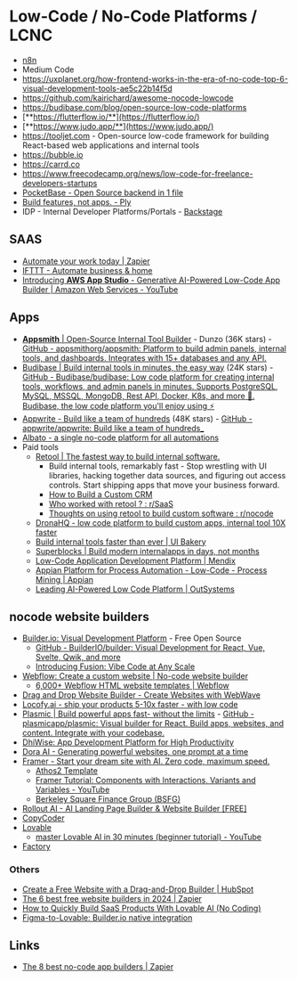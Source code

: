 # Low-Code / No-Code Platforms / LCNC

- [n8n](technologies/others/n8n.md)
- Medium Code
- https://uxplanet.org/how-frontend-works-in-the-era-of-no-code-top-6-visual-development-tools-ae5c22b14f5d
- https://github.com/kairichard/awesome-nocode-lowcode
- https://budibase.com/blog/open-source-low-code-platforms
- [**https://flutterflow.io/**](https://flutterflow.io/)
- [**https://www.judo.app/**](https://www.judo.app/)
- https://tooljet.com - Open-source low-code framework for building React-based web applications and internal tools
- https://bubble.io
- https://carrd.co
- https://www.freecodecamp.org/news/low-code-for-freelance-developers-startups
- [PocketBase - Open Source backend in 1 file](https://pocketbase.io/)
- [Build features, not apps. - Ply](https://ply.io/)
- IDP - Internal Developer Platforms/Portals - [Backstage](devops/others/backstage.md)

## SAAS

- [Automate your work today | Zapier](https://zapier.com/)
- [IFTTT - Automate business & home](https://ifttt.com/)
- [Introducing **AWS App Studio** - Generative AI-Powered Low-Code App Builder | Amazon Web Services - YouTube](https://www.youtube.com/watch?v=tCT5hnxehuA)

## Apps

- [**Appsmith** | Open-Source Internal Tool Builder](https://www.appsmith.com/) - Dunzo (36K stars) - [GitHub - appsmithorg/appsmith: Platform to build admin panels, internal tools, and dashboards. Integrates with 15+ databases and any API.](https://github.com/appsmithorg/appsmith)
- [Budibase | Build internal tools in minutes, the easy way](https://budibase.com/) (24K stars) - [GitHub - Budibase/budibase: Low code platform for creating internal tools, workflows, and admin panels in minutes. Supports PostgreSQL, MySQL, MSSQL, MongoDB, Rest API, Docker, K8s, and more 🚀. Budibase, the low code platform you'll enjoy using ⚡](https://github.com/Budibase/budibase)
- [Appwrite - Build like a team of hundreds](https://appwrite.io/) (48K stars) - [GitHub - appwrite/appwrite: Build like a team of hundreds\_](https://github.com/appwrite/appwrite)
- [Albato - a single no-code platform for all automations](https://albato.com/)
- Paid tools
    - [Retool | The fastest way to build internal software.](https://retool.com)
        - Build internal tools, remarkably fast - Stop wrestling with UI libraries, hacking together data sources, and figuring out access controls. Start shipping apps that move your business forward.
        - [How to Build a Custom CRM](https://www.freecodecamp.org/news/build-a-crm)
        - [Who worked with retool ? : r/SaaS](https://www.reddit.com/r/SaaS/comments/1cf8aml/who_worked_with_retool/)
        - [Thoughts on using retool to build custom software : r/nocode](https://www.reddit.com/r/nocode/comments/13fbpx8/thoughts_on_using_retool_to_build_custom_software/)
    - [DronaHQ - low code platform to build custom apps, internal tool 10X faster](https://www.dronahq.com/)
    - [Build internal tools faster than ever | UI Bakery](https://uibakery.io/)
    - [Superblocks | Build modern internalapps in days, not months](https://www.superblocks.com/)
    - [Low-Code Application Development Platform | Mendix](https://www.mendix.com/)
    - [Appian Platform for Process Automation - Low-Code - Process Mining | Appian](https://appian.com/)
    - [Leading AI-Powered Low Code Platform | OutSystems](https://www.outsystems.com/)

## nocode website builders

- [Builder.io: Visual Development Platform](https://www.builder.io/) - Free Open Source
	- [GitHub - BuilderIO/builder: Visual Development for React, Vue, Svelte, Qwik, and more](https://github.com/builderio/builder)
	- [Introducing Fusion: Vibe Code at Any Scale](https://www.builder.io/blog/introducing-fusion)
- [Webflow: Create a custom website | No-code website builder](https://webflow.com/)
	- [6,000+ Webflow HTML website templates | Webflow](https://webflow.com/templates)
- [Drag and Drop Website Builder - Create Websites with WebWave](https://webwave.me/)
- [Locofy.ai - ship your products 5-10x faster - with low code](https://www.locofy.ai/)
- [Plasmic | Build powerful apps fast- without the limits](https://www.plasmic.app/) - [GitHub - plasmicapp/plasmic: Visual builder for React. Build apps, websites, and content. Integrate with your codebase.](https://github.com/plasmicapp/plasmic)
- [DhiWise: App Development Platform for High Productivity](https://www.dhiwise.com/)
- [Dora AI - Generating powerful websites, one prompt at a time](https://www.dora.run/ai)
- [Framer - Start your dream site with AI. Zero code, maximum speed.](https://www.framer.com/)
	- [Athos2 Template](https://athos2.framer.website/)
	- [Framer Tutorial: Components with Interactions, Variants and Variables - YouTube](https://www.youtube.com/watch?v=2jJkUuWhv70&ab_channel=Framer)
	- [Berkeley Square Finance Group (BSFG)](https://bsfg.finance/)
- [Rollout AI - AI Landing Page Builder & Website Builder \[FREE\]](https://rollout.site/)
- [CopyCoder](https://copycoder.ai/)
- [Lovable](https://lovable.dev/)
	- [master Lovable AI in 30 minutes (beginner tutorial) - YouTube](https://www.youtube.com/watch?v=CfwNxDEXe6I&ab_channel=TimGabe)
- [Factory](https://www.factory.ai/)

### Others

- [Create a Free Website with a Drag-and-Drop Builder | HubSpot](https://www.hubspot.com/products/cms/drag-and-drop-website-builder)
- [The 6 best free website builders in 2024 | Zapier](https://zapier.com/blog/best-website-builders/)
- [How to Quickly Build SaaS Products With Lovable AI (No Coding)](https://www.productcompass.pm/p/how-to-create-saas-apps-with-lovable-ai)
- [Figma-to-Lovable: Builder.io native integration](https://lovable.dev/blog/2025-01-22-figma-to-lovable-builder-io-native-integration)

## Links

- [The 8 best no-code app builders | Zapier](https://zapier.com/blog/best-no-code-app-builder/)
